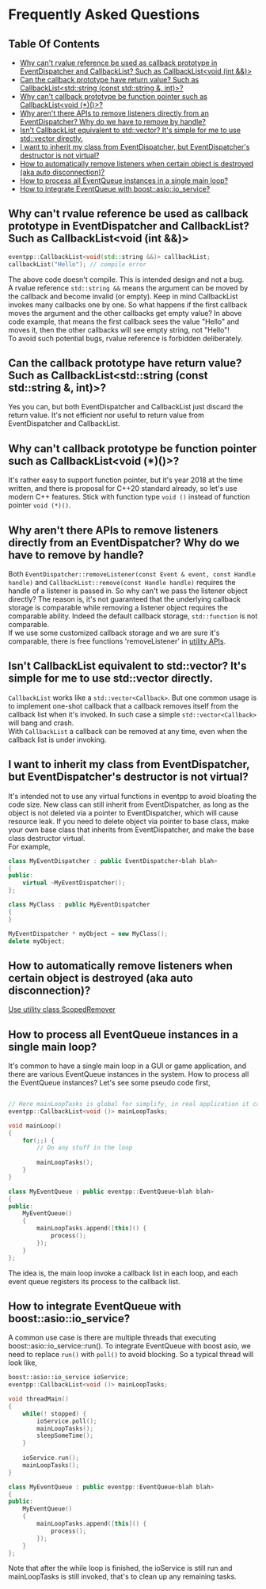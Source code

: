 # Frequently Asked Questions

<!--begintoc-->
## Table Of Contents

* [Why can't rvalue reference be used as callback prototype in EventDispatcher and CallbackList? Such as CallbackList<void (int &&)>](#a2_1)
* [Can the callback prototype have return value? Such as CallbackList<std::string (const std::string &, int)>?](#a2_2)
* [Why can't callback prototype be function pointer such as CallbackList<void (*)()>?](#a2_3)
* [Why aren't there APIs to remove listeners directly from an EventDispatcher? Why do we have to remove by handle?](#a2_4)
* [Isn't CallbackList equivalent to std::vector<Callback>? It's simple for me to use std::vector<Callback> directly.](#a2_5)
* [I want to inherit my class from EventDispatcher, but EventDispatcher's destructor is not virtual?](#a2_6)
* [How to automatically remove listeners when certain object is destroyed (aka auto disconnection)?](#a2_7)
* [How to process all EventQueue instances in a single main loop?](#a2_8)
* [How to integrate EventQueue with boost::asio::io_service?](#a2_9)
<!--endtoc-->

<a id="a2_1"></a>
## Why can't rvalue reference be used as callback prototype in EventDispatcher and CallbackList? Such as CallbackList<void (int &&)>

```c++
eventpp::CallbackList<void(std::string &&)> callbackList;
callbackList("Hello"); // compile error
```

The above code doesn't compile. This is intended design and not a bug.  
A rvalue reference `std::string &&` means the argument can be moved by the callback and become invalid (or empty). Keep in mind CallbackList invokes many callbacks one by one. So what happens if the first callback moves the argument and the other callbacks get empty value? In above code example, that means the first callback sees the value "Hello" and moves it, then the other callbacks will see empty string, not "Hello"!  
To avoid such potential bugs, rvalue reference is forbidden deliberately.

<a id="a2_2"></a>
## Can the callback prototype have return value? Such as CallbackList<std::string (const std::string &, int)>?

Yes you can, but both EventDispatcher and CallbackList just discard the return value. It's not efficient nor useful to return value from EventDispatcher and CallbackList.

<a id="a2_3"></a>
## Why can't callback prototype be function pointer such as CallbackList<void (*)()>?

It's rather easy to support function pointer, but it's year 2018 at the time written, and there is proposal for C++20 standard already, so let's use modern C++ features. Stick with function type `void ()` instead of function pointer `void (*)()`.

<a id="a2_4"></a>
## Why aren't there APIs to remove listeners directly from an EventDispatcher? Why do we have to remove by handle?

Both `EventDispatcher::removeListener(const Event & event, const Handle handle)` and `CallbackList::remove(const Handle handle)` requires the handle of a listener is passed in. So why can't we pass the listener object directly? The reason is, it's not guaranteed that the underlying callback storage is comparable while removing a listener object requires the comparable ability. Indeed the default callback storage, `std::function` is not comparable.  
If we use some customized callback storage and we are sure it's comparable, there is free functions 'removeListener' in [utility APIs](eventutil.md).

<a id="a2_5"></a>
## Isn't CallbackList equivalent to std::vector<Callback>? It's simple for me to use std::vector<Callback> directly.

`CallbackList` works like a `std::vector<Callback>`. But one common usage is to implement one-shot callback that a callback removes itself from the callback list when it's invoked. In such case a simple `std::vector<Callback>` will bang and crash.  
With `CallbackList` a callback can be removed at any time, even when the callback list is under invoking.

<a id="a2_6"></a>
## I want to inherit my class from EventDispatcher, but EventDispatcher's destructor is not virtual?

It's intended not to use any virtual functions in eventpp to avoid bloating the code size. New class can still inherit from EventDispatcher, as long as the object is not deleted via a pointer to EventDispatcher, which will cause resource leak. If you need to delete object via pointer to base class, make your own base class that inherits from EventDispatcher, and make the base class destructor virtual.  
For example,  

```c++
class MyEventDispatcher : public EventDispatcher<blah blah>
{
public:
	virtual ~MyEventDispatcher();
};

class MyClass : public MyEventDispatcher
{
}

MyEventDispatcher * myObject = new MyClass();
delete myObject;
```

<a id="a2_7"></a>
## How to automatically remove listeners when certain object is destroyed (aka auto disconnection)?  

[Use utility class ScopedRemover](scopedremover.md)

<a id="a2_8"></a>
## How to process all EventQueue instances in a single main loop?  

It's common to have a single main loop in a GUI or game application, and there are various EventQueue instances in the system. How to process all the EventQueue instances? Let's see some pseudo code first,  

```c++

// Here mainLoopTasks is global for simplify, in real application it can be in some object and passed around
eventpp::CallbackList<void ()> mainLoopTasks;

void mainLoop()
{
	for(;;) {
		// Do any stuff in the loop
		
		mainLoopTasks();
	}
}

class MyEventQueue : public eventpp::EventQueue<blah blah>
{
public:
	MyEventQueue()
	{
		mainLoopTasks.append([this]() {
			process();
		});
	}
};
```

The idea is, the main loop invoke a callback list in each loop, and each event queue registers its process to the callback list.

<a id="a2_9"></a>
## How to integrate EventQueue with boost::asio::io_service?  

A common use case is there are multiple threads that executing boost::asio::io_service::run(). To integrate EventQueue with boost asio, we need to replace `run()` with `poll()` to avoid blocking. So a typical thread will look like,  

```c++
boost::asio::io_service ioService;
eventpp::CallbackList<void ()> mainLoopTasks;

void threadMain()
{
	while(! stopped) {
		ioService.poll();
		mainLoopTasks();
		sleepSomeTime();
	}
	
	ioService.run();
	mainLoopTasks();
}

class MyEventQueue : public eventpp::EventQueue<blah blah>
{
public:
	MyEventQueue()
	{
		mainLoopTasks.append([this]() {
			process();
		});
	}
};
```

Note that after the while loop is finished, the ioService is still run and mainLoopTasks is still invoked, that's to clean up any remaining tasks.
